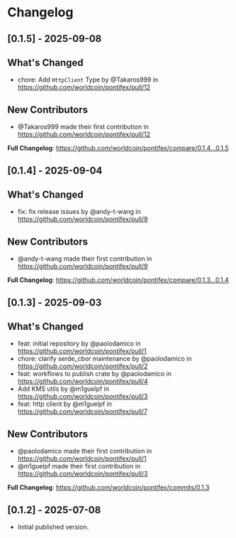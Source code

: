 # Changelog



## [0.1.5] - 2025-09-08

## What's Changed
* chore: Add `HttpClient` Type by @Takaros999 in https://github.com/worldcoin/pontifex/pull/12

## New Contributors
* @Takaros999 made their first contribution in https://github.com/worldcoin/pontifex/pull/12

**Full Changelog**: https://github.com/worldcoin/pontifex/compare/0.1.4...0.1.5




## [0.1.4] - 2025-09-04

## What's Changed
* fix: fix release issues by @andy-t-wang in https://github.com/worldcoin/pontifex/pull/9

## New Contributors
* @andy-t-wang made their first contribution in https://github.com/worldcoin/pontifex/pull/9

**Full Changelog**: https://github.com/worldcoin/pontifex/compare/0.1.3...0.1.4




## [0.1.3] - 2025-09-03

## What's Changed
* feat: initial repository by @paolodamico in https://github.com/worldcoin/pontifex/pull/1
* chore: clarify serde_cbor maintenance by @paolodamico in https://github.com/worldcoin/pontifex/pull/2
* feat: workflows to publish crate by @paolodamico in https://github.com/worldcoin/pontifex/pull/4
* Add KMS utils by @m1guelpf in https://github.com/worldcoin/pontifex/pull/3
* feat: http client by @m1guelpf in https://github.com/worldcoin/pontifex/pull/7

## New Contributors
* @paolodamico made their first contribution in https://github.com/worldcoin/pontifex/pull/1
* @m1guelpf made their first contribution in https://github.com/worldcoin/pontifex/pull/3

**Full Changelog**: https://github.com/worldcoin/pontifex/commits/0.1.3



## [0.1.2] - 2025-07-08

- Initial published version.
